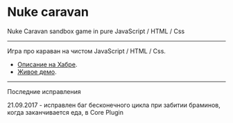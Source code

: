 # Nuke caravan
Nuke Caravan sandbox game in pure JavaScript / HTML / Css
***
Игра про  караван на чистом JavaScript / HTML / Css. 
+ [Описание на Хабре](https://habrahabr.ru/post/336724/).
+ [Живое демо](http://skachat-besplatno.ru/gamelab/zoolander/).
***
Последние исправления

21.09.2017 - исправлен баг бесконечного цикла при забитии браминов, когда заканчивается еда, в Core Plugin
